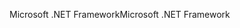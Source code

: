 <span data-ttu-id="4ee91-101">Microsoft .NET Framework</span><span class="sxs-lookup"><span data-stu-id="4ee91-101">Microsoft .NET Framework</span></span>